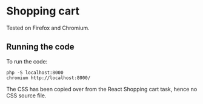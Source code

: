 # Shopping cart

Tested on Firefox and Chromium.

## Running the code

To run the code:

    php -S localhost:8000
    chromium http://localhost:8000/

The CSS has been copied over from the React Shopping cart task, hence no CSS
source file.
